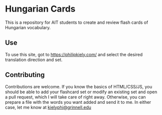 # Hungarian Cards

This is a repository for AIT students to create and review flash cards of Hungarian vocabulary.

## Use

To use this site, got to https://philipkiely.com/ and select the desired translation direction and set.

## Contributing

Contributions are welcome. If you know the basics of HTML/CSS/JS, you should be able to add your flashcard set or modify an existing set and open a pull request, which I will take care of right away. Otherwise, you can prepare a file with the words you want added and send it to me. In either case, let me know at kielyphi@grinnell.edu
